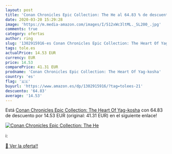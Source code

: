 ```yaml
---
layout: post
title: 'Conan Chronicles Epic Collection: The He al 64.83 % de descuento'
date: 2020-03-20 15:29:28
image: 'https://m.media-amazon.com/images/I/512xWc3ltML._SL200_.jpg'
comments: true
category: ofertas
author: ring
slug: '1302915916-es Conan Chronicles Epic Collection: The Heart Of Yag-kosha'
tags: tole.es
actualPrice: 14.53 EUR
currency: EUR
price: 14.53
comparePrice: 41.31 EUR
prodname: 'Conan Chronicles Epic Collection: The Heart Of Yag-kosha'
country: 'es'
flag: '🇪🇸'
buyurl: 'https://www.amazon.es/dp/1302915916/?tag=tolees-21'
descuento: '64.83'
average: '14.53'
---
```


Está [Conan Chronicles Epic Collection: The Heart Of Yag-kosha](https://www.amazon.es/dp/1302915916/?tag=tolees-21) con 64.83 de descuento por 14.53 EUR (original: 41.31 EUR) en el siguiente enlace!

[![Conan Chronicles Epic Collection: The He](https://m.media-amazon.com/images/I/512xWc3ltML._SL200_.jpg)](https://www.amazon.es/dp/1302915916/?tag=tolees-21)

ℹ️:


[🛒 Ver la oferta!!](https://www.amazon.es/dp/1302915916/?tag=tolees-21)
